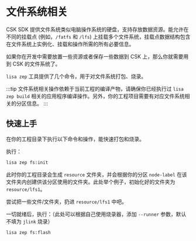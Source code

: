# 文件系统相关

CSK SDK 提供文件系统类似电脑操作系统的硬盘，支持存放数据资源。能允许在不同的挂载点 (例如，`/fatfs` 和 `/lfs`) 上挂载多个文件系统，挂载点数据结构包含在文件系统上实例化、挂载和操作所需的所有必要信息。

如果你在开发中需要放置一些资源或者保存一些数据到 CSK 上，那么你就需要用到 CSK 的文件系统了。

`lisa zep` 工具提供了几个命令，用于对文件系统打包、烧录。

:::tip
文件系统相关操作依赖于当前工程的编译产物，请确保你已经执行过 `lisa zep build` 相关的应用程序编译操作。另外，你的工程项目需要有对应文件系统相关的分区信息。
:::

## 快速上手

在你的工程目录下执行以下命令和操作，能快速打包和烧录。

执行：

```bash
lisa zep fs:init
```

此时你的工程目录会生成 `resource` 文件夹，并会根据你的分区 `node-label` 在该文件夹内创建供该分区使用的文件夹。此处举个例子，初始化好的文件夹为 `resource/lfs1`。

尝试把一些文件/文件夹，扔进 `resource/lfs1` 中吧。

一切就绪后，执行：（此处可以根据自己使用烧录器，添加 `--runner` 参数，默认不填为 `jlink` 烧录）

```bash
lisa zep fs:flash
```
<!-- 
## 分区文件夹初始化

…

## 打包：默认分区文件夹

…

## 打包：自定义分区文件夹

… -->
<!-- 
## 串口烧录

:::tip
该功能特性仅在 lisa zep 工具 `1.5.2` 及以上版本支持，执行 `lisa info zephyr` 检查本地的工具版本，并可通过 `lisa update zephyr` 更新到最新工具版本。
:::

```bash
lisa zep fs:flash --runner csk --port [port]
```

例如，Windows下：

```bash
lisa zep fs:flash --runner csk --port "\\.\COM36"
``` -->